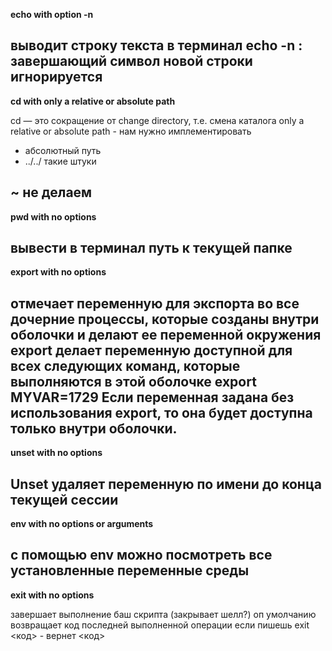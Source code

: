 **echo with option -n**

выводит строку текста в терминал
echo -n : завершающий символ новой строки игнорируется
--------------------------------------------------------------------------
**cd with only a relative or absolute path**

cd — это сокращение от change directory, т.е. смена каталога
only a relative or absolute path - нам нужно имплементировать
- абсолютный путь
- ../../ такие штуки

~ не делаем
--------------------------------------------------------------------------
**pwd with no options**

вывести в терминал путь к текущей папке
--------------------------------------------------------------------------
**export with no options**

отмечает переменную для экспорта во все дочерние процессы, которые созданы внутри оболочки и делают ее переменной окружения
export делает переменную доступной для всех следующих команд, которые выполняются в этой оболочке
export MYVAR=1729
Если переменная задана без использования export, то она будет доступна только внутри оболочки. 
--------------------------------------------------------------------------
**unset with no options**

Unset удаляет переменную по имени до конца текущей сессии
--------------------------------------------------------------------------
**env with no options or arguments**

с помощью env можно посмотреть все установленные переменные среды
--------------------------------------------------------------------------
**exit with no options**

завершает выполнение баш скрипта (закрывает шелл?)
оп умолчанию возвращает код последней выполненной операции
если пишешь exit <код> - вернет <код>